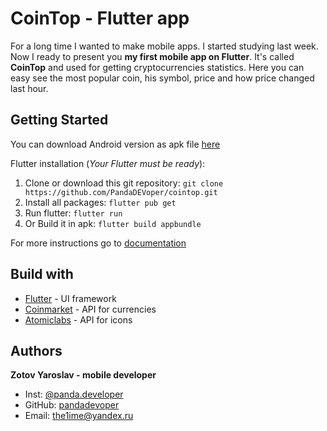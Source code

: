 # CoinTop - Flutter app
For a long time I wanted to make mobile apps.
I started studying last week. Now I ready to present you **my first mobile app on Flutter**.
It's called **CoinTop** and used for getting cryptocurrencies statistics. 
Here you can easy see the most popular coin, his symbol, price and how price changed last hour.


## Getting Started
You can download Android version as apk file [here](https://drive.google.com/file/d/1GVxbnJiRF6hInHuwNbYMnjYq-fgq90rg/view)

Flutter installation (*Your Flutter must be ready*):
1. Clone or download this git repository:
  	  `git clone https://github.com/PandaDEVoper/cointop.git`
2. Install all packages: 
      `flutter pub get`
3. Run flutter:
      `flutter run`
4. Or Build it in apk: 
      `flutter build appbundle`
    
For more instructions go to [documentation](flutter.dev/docs/)
  
  
## Build with
* [Flutter](flutter.dev) - UI framework
* [Coinmarket](coinmarketcap.com/api/) - API for currencies
* [Atomiclabs](github.com/atomiclabs/cryptocurrency-icons) - API for icons

## Authors
**Zotov Yaroslav - mobile developer**
* Inst: [@panda.developer](https://www.instagram.com/panda.developer/)
* GitHub: [pandadevoper](https://github.com/PandaDEVoper)
* Email: the1ime@yandex.ru
